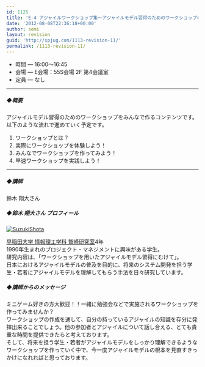 ```yaml
---
id: 1125
title: 'E-4 アジャイルワークショップ集〜アジャイルモデル習得のためのワークショップの追及〜【ワークショップ】'
date: '2012-08-08T22:36:18+00:00'
author: semi
layout: revision
guid: 'http://xpjug.com/1113-revision-11/'
permalink: /1113-revision-11/
---
```


- 時間 — 16:00〜16:45
- 会場 — E会場：55S会場 2F 第4会議室
- 定員 — なし

---

##### ◆概要

アジャイルモデル習得のためのワークショップをみんなで作るコンテンツです。  
以下のような流れで進めていく予定です。

1. ワークショップとは？
2. 実際にワークショップを体験しよう！
3. みんなでワークショップを作ってみよう！
4. 早速ワークショップを実践しよう！
---

##### ◆講師

鈴木 翔大さん

##### ◆鈴木 翔大さん プロフィール

[![](http://xpjug.com/wp-content/uploads/2012/08/SuzukiShota-150x150.jpg "SuzukiShota")](http://xpjug.com/wp-content/uploads/2012/08/SuzukiShota.jpg)

[早稲田大学 情報理工学科 鷲崎研究室](http://www.washi.cs.waseda.ac.jp/ja/)4年  
1990年生まれのプロジェクト・マネジメントに興味がある学生。  
研究内容は、「ワークショップを用いたアジャイルモデル習得にむけて」。  
日本におけるアジャイルモデルの普及を目的に、将来のシステム開発を担う学生・若者にアジャイルモデルを理解してもらう手法を日々研究しています。

##### ◆講師からのメッセージ

ミニゲーム好きの方大歓迎！！一緒に勉強会などで実施されるワークショップを作ってみませんか？  
ワークショップの作成を通して、自分の持っているアジャイルの知識を存分に発揮出来ることでしょう。他の参加者とアジャイルについて話し合える、とても貴重な時間を提供できたらと考えております。  
そして、将来を担う学生・若者がアジャイルモデルをしっかり理解できるようなワークショップを作っていく中で、今一度アジャイルモデルの根本を見直すきっかけになれればと思っております。